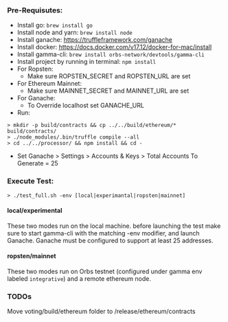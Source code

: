 ### Pre-Requisutes:

* Install go: `brew install go`
* Install node and yarn: `brew install node`
* Install ganache: https://truffleframework.com/ganache
* Install docker: https://docs.docker.com/v17.12/docker-for-mac/install
* Install gamma-cli: `brew install orbs-network/devtools/gamma-cli`
* Install project by running in terminal: `npm install` 
* For Ropsten: 
    * Make sure ROPSTEN_SECRET and ROPSTEN_URL are set
* For Ethereum Mainnet: 
    * Make sure MAINNET_SECRET and MAINNET_URL are set
* For Ganache: 
    * To Override localhost set GANACHE_URL
* Run:
```
> mkdir -p build/contracts && cp ../../build/ethereum/* build/contracts/
> ./node_modules/.bin/truffle compile --all
> cd ../../processor/ && npm install && cd -
```

* Set Ganache > Settings > Accounts & Keys > Total Accounts To Generate = 25

### Execute Test:

`> ./test_full.sh -env [local|experimantal|ropsten|mainnet]`

#### local/experimental
These two modes run on the local machine.
before launching the test make sure to start gamma-cli with the matching -env modifier, and launch Ganache. 
Ganache must be configured to support at least 25 addresses.

#### ropsten/mainnet
These two modes run on Orbs testnet (configured under gamma env labeled `integrative`) and a remote ethereum node.

### TODOs
Move voting/build/ethereum folder to /release/ethereum/contracts
